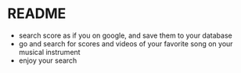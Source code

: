 # README

- search score as if you on google, and save them to your database
- go and search for scores and videos of your favorite song on your musical instrument
- enjoy your search
